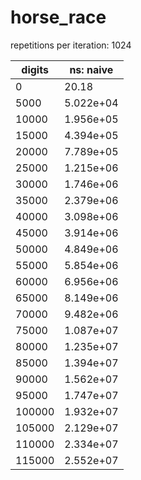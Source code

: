 # horse_race

repetitions per iteration: 1024

|digits  |ns: naive   |
|--------|------------|
|0	     | 20.18      |
|5000	   | 5.022e+04  |
|10000	 | 1.956e+05  |
|15000	 | 4.394e+05  |
|20000	 | 7.789e+05  |
|25000	 | 1.215e+06  |
|30000	 | 1.746e+06  |
|35000	 | 2.379e+06  |
|40000	 | 3.098e+06  |
|45000	 | 3.914e+06  |
|50000	 | 4.849e+06  |
|55000	 | 5.854e+06  |
|60000	 | 6.956e+06  |
|65000	 | 8.149e+06  |
|70000	 | 9.482e+06  |
|75000	 | 1.087e+07  |
|80000	 | 1.235e+07  |
|85000	 | 1.394e+07  |
|90000	 | 1.562e+07  |
|95000	 | 1.747e+07  |
|100000	 | 1.932e+07  |
|105000	 | 2.129e+07  |
|110000	 | 2.334e+07  |
|115000	 | 2.552e+07  |
